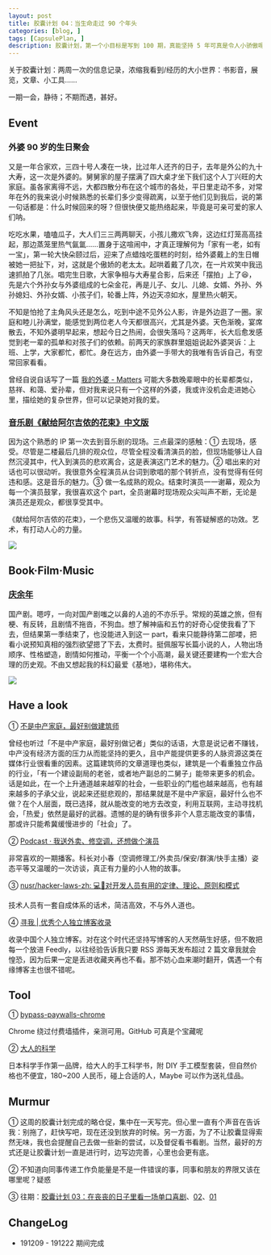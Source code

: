 ```yaml
---
layout: post
title: 胶囊计划 04：当生命走过 90 个年头
categories: [blog, ]
tags: [CapsulePlan, ]
description: 胶囊计划，第一个小目标是写到 100 期，真能坚持 5 年可真是令人小骄傲呢
---
```



关于胶囊计划：两周一次的信息记录，浓缩我看到/经历的大小世界：书影音，展览，文章、小工具……

一期一会，静待；不期而遇，甚好。

## Event

### 外婆 90 岁的生日聚会

又是一年合家欢，三四十号人凑在一块，比过年人还齐的日子，去年是外公的九十大寿，这一次是外婆的。舅舅家的屋子摆满了四大桌才坐下我们这个人丁兴旺的大家庭。虽各家离得不远，大都四散分布在这个城市的各处，平日里走动不多，对常年在外的我来说小时候熟悉的长辈们多少变得疏离，以至于他们见到我后，说的第一句话都是：什么时候回来的呀？但很快便又能热络起来，毕竟是可亲可爱的家人们呐。

吃吃水果，嗑嗑瓜子，大人们三三两两聊天，小孩儿撒欢飞奔，这边红灯笼高高挂起，那边蒸笼里热气氤氲……置身于这喧闹中，才真正理解何为「家有一老，如有一宝」，第一轮大快朵颐过后，迎来了点蜡烛吃蛋糕的时刻，给外婆戴上的生日帽被她一把扯下，对，这就是个傲娇的老太太。起哄着戴了几次，在一片欢笑中我迅速抓拍了几张。唱完生日歌，大家争相与大寿星合影，后来还「摆拍」上了😆，先是六个外孙女与外婆组成的七朵金花，再是儿子、女儿、儿媳、女婿、外孙、外孙媳妇、外孙女婿、小孩子们，轮番上阵，外边天凉如水，屋里热火朝天。

不知是怕抢了主角风头还是怎么，吃到中途不见外公人影，许是外边逛了一圈。家庭和睦儿孙满堂，能感觉到两位老人今天都很高兴，尤其是外婆。天色渐晚，宴席散去，不知外婆明早起来，想起今日之热闹，会很失落吗？这两年，长大后愈发感觉到老一辈的孤单和对孩子们的依赖。前两天的家族群里姐姐说起外婆哭诉：上班、上学，大家都忙，都忙。身在远方，由外婆一手带大的我唯有告诉自己，有空常回家看看。

曾经自说自话写了一篇 [我的外婆 - Matters](https://matters.news/@zhangdian0801/%E6%88%91%E7%9A%84%E5%A4%96%E5%A9%86-zdpuAmKFgbL8jJLsEdA5reEkd8tuiMXQgek2q91aVw1nJR8BQ) 可能大多数晚辈眼中的长辈都类似，慈祥、和蔼、爱孙辈，但对我来说只有一个这样的外婆，我或许没机会走进她心里，描绘她的复杂世界，但可以记录她对我的爱。

### [音乐剧《献给阿尔吉侬的花束》中文版](https://mp.weixin.qq.com/s/WHgodBtD6IigR6AtrEb94g)

因为这个熟悉的 IP 第一次去到音乐剧的现场。三点最深的感触：① 去现场，感受。尽管是二楼最后几排的观众位，尽管全程没看清演员的脸，但现场能够让人自然沉浸其中，代入到演员的悲欢离合，这是表演这门艺术的魅力。② 唱出来的对话也可以很动听。我很意外全程演员从台词到歌唱的那个转折点，没有觉得有任何违和感。这是音乐的魅力。③ 做一名成熟的观众。结束时演员一一谢幕，观众为每一个演员鼓掌，我很喜欢这个 part，全员谢幕时现场观众尖叫声不断，无论是演员还是观众，都很享受其中。

《献给阿尔吉侬的花束》，一个悲伤又温暖的故事。科学，有答疑解惑的功效。艺术，有打动人心的力量。

![](https://tva1.sinaimg.cn/large/006tNbRwgy1ga4nvybboaj30u00k00xe.jpg)

## Book·Film·Music

### [庆余年](https://movie.douban.com/subject/25853071/)

国产剧。嗯哼，一向对国产剧嗤之以鼻的人追的不亦乐乎。常规的英雄之旅，但有梗、有反转，且剧情不拖沓，不狗血。想了解神庙和五竹的好奇心促使我看了下去，但结果第一季结束了，也没能进入到这一 part，看来只能静待第二部喽，把看小说预知真相的强烈欲望摁了下去，太费时。挺佩服写长篇小说的人，人物出场顺序、性格塑造，剧情如何推动，平衡一个个小高潮，最关键还要建构一个宏大合理的历史观。不由又想起我的科幻最爱《基地》，堪称伟大。

![](https://tva1.sinaimg.cn/large/006tNbRwgy1ga4mialbayj30u00jzwk2.jpg)

## Have a look

① [不是中产家庭，最好别做建筑师](http://www.archask.com/question/2057)

曾经也听过「不是中产家庭，最好别做记者」类似的话语，大意是说记者不赚钱，中产没有经济方面的压力从而能坚持的更久，且中产能提供更多的人脉资源这类在媒体行业很看重的因素。这篇建筑师的文章道理也类似，建筑是一个看重独立作品的行业，「有一个建设副局的老爸，或者地产副总的二舅子」能带来更多的机会。话是如此，在一个上升通道越来越窄的社会，一些职业的门槛也越来越高，也有越来越多的子承父业，说起来还挺悲观的，那结果就是不是中产家庭，最好什么也不做？在个人层面，既已选择，就从能改变的地方去改变，利用互联网，主动寻找机会，「热爱」依然是最好的武器。遗憾的是的确有很多非个人意志能改变的事情，那或许只能希冀缓慢进步的「社会」了。

② [Podcast · 我送外卖、修空调，还想做个演员](https://mp.weixin.qq.com/s/bhf4imxXXVsae_hRd0-OHQ)

非常喜欢的一期播客。科长对小春（空调修理工/外卖员/保安/群演/快手主播）姿态平等又温暖的一次访谈，真正有力量的小人物的故事。

③ [nusr/hacker-laws-zh: 💻📖对开发人员有用的定律、理论、原则和模式](https://github.com/nusr/hacker-laws-zh)

技术人员有一套自成体系的话术，简洁高效，不与外人道也。

④ [寻我 | 优秀个人独立博客收录](https://seekbetter.me/)

收录中国个人独立博客。对在这个时代还坚持写博客的人天然萌生好感，但不敢把每一个放进 Feedly，以往经验告诉我只要 RSS 源每天发布超过 2 篇文章我就会惶恐，因为后果一定是丢进收藏夹再也不看。那不妨心血来潮时翻开，偶遇一个有缘博客主也很不错呢。

## Tool

① [bypass-paywalls-chrome](https://github.com/iamadamdev/bypass-paywalls-chrome)

Chrome 绕过付费墙插件，亲测可用。GitHub 可真是个宝藏呢

② [大人的科学](https://book.douban.com/series/21164)

日本科学手作第一品牌，给大人的手工科学书，附 DIY 手工模型套装，但自然价格也不便宜，180~200 人民币，碰上合适的人，Maybe 可以作为送礼佳品。

## Murmur

① 这周的胶囊计划完成的略仓促，集中在一天写完。但心里一直有个声音在告诉我：别拖了，赶快写吧，现在还没到放弃的时候。另一方面，为了不让胶囊显得索然无味，我也会提醒自己去做一些新的尝试，以及督促看书看剧。当然，最好的方式还是让胶囊计划一直是进行时，边写边完善，心里也会更有底。

② 不知道向同事传递工作负能量是不是一件错误的事，同事和朋友的界限又该在哪里呢？疑惑

③ 往期：[胶囊计划 03：在丧丧的日子里看一场单口喜剧](https://zhangdian0801.github.io/blog/CapsulePlan03.html)、[02](https://zhangdian0801.github.io/blog/CapsulePlan02.html)、[01](https://zhangdian0801.github.io/blog/CapsulePlan01.html)

## ChangeLog

- 191209 - 191222 期间完成